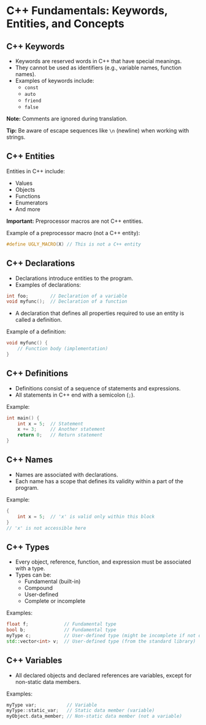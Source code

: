 # C++ Fundamentals: Keywords, Entities, and Concepts

## C++ Keywords

- Keywords are reserved words in C++ that have special meanings.
- They cannot be used as identifiers (e.g., variable names, function names).
- Examples of keywords include:
  - `const`
  - `auto`
  - `friend`
  - `false`

**Note:** Comments are ignored during translation.

**Tip:** Be aware of escape sequences like `\n` (newline) when working with strings.

## C++ Entities

Entities in C++ include:
- Values
- Objects
- Functions
- Enumerators
- And more

**Important:** Preprocessor macros are not C++ entities.

Example of a preprocessor macro (not a C++ entity):
```cpp
#define UGLY_MACRO(X) // This is not a C++ entity
```

## C++ Declarations

- Declarations introduce entities to the program.
- Examples of declarations:

```cpp
int foo;        // Declaration of a variable
void myfunc();  // Declaration of a function
```

- A declaration that defines all properties required to use an entity is called a definition.

Example of a definition:
```cpp
void myfunc() {
    // Function body (implementation)
}
```

## C++ Definitions

- Definitions consist of a sequence of statements and expressions.
- All statements in C++ end with a semicolon (`;`).

Example:
```cpp
int main() {
    int x = 5;  // Statement
    x += 3;     // Another statement
    return 0;   // Return statement
}
```

## C++ Names

- Names are associated with declarations.
- Each name has a scope that defines its validity within a part of the program.

Example:
```cpp
{
    int x = 5;  // 'x' is valid only within this block
}
// 'x' is not accessible here
```

## C++ Types

- Every object, reference, function, and expression must be associated with a type.
- Types can be:
  - Fundamental (built-in)
  - Compound
  - User-defined
  - Complete or incomplete

Examples:
```cpp
float f;             // Fundamental type
bool b;              // Fundamental type
myType c;            // User-defined type (might be incomplete if not defined yet)
std::vector<int> v;  // User-defined type (from the standard library)
```

## C++ Variables

- All declared objects and declared references are variables, except for non-static data members.

Examples:
```cpp
myType var;           // Variable
myType::static_var;   // Static data member (variable)
myObject.data_member; // Non-static data member (not a variable)
```